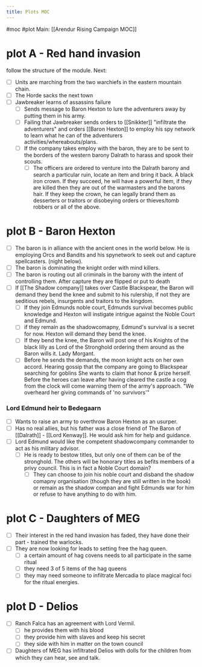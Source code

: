 ---title: Plots MOC---
#moc #plot 
Main: [[Arendur Rising Campaign MOC]]

# plot A - Red hand invasion
follow the structure of the module.
Next: 
- [ ] Units are marching from the two warchiefs in the eastern mountain chain.
- [ ] The Horde sacks the next town
- [ ] Jawbreaker learns of assassins failure
	- [ ] Sends message to Baron Hexton to lure the adventurers away by putting them in his army.
	- [ ] Failing that Jawbreaker sends orders to [[Snikkter]] "infiltrate the adventurers" and orders [[Baron Hexton]] to employ his spy network to learn what he can of the adventurers activities/whereabouts/plans.
	- [ ] If the company takes employ with the baron, they are to be sent to the borders of the western barony Dalrath to harass and spook their scouts.
		- [ ] The officers are ordered to venture into the Dalrath barony and search a particular ruin, locate an item and bring it back. A black iron crown. If they succeed, he will have a powerful item, if they are killed then they are out of the warmasters and the barons hair. If they keep the crown, he can legally brand them as desserters or traitors or disobeying orders or thieves/tomb robbers or all of the above.

# plot B - Baron Hexton
- [ ] The baron is in alliance with the ancient ones in the world below. He is employing Orcs and Bandits and his spynetwork to seek out and capture spellcasters. (night below).
- [ ] The baron is dominating the knight order with mind killers.
- [ ] The baron is routing out all criminals in the barony with the intent of controlling them. After capture they are flipped or put to death
- [ ] If [[The Shadow company]] takes over Castle Blackspear, the Baron will demand they bend the knee and submit to his rulership, if not they are seditious rebels, insurgents and traitors to the kingdom. 
	- [ ] If they join Edmunds noble court, Edmunds survival becomes public knowledge and Hexton will instigate intrigue against the Noble Court and Edmund.
	- [ ] if they remain as the shadowcomapny, Edmund's survival is a secret for now. Hexton will demand they bend the knee.
	- [ ] If they bend the knee, the Baron will post one of his Knights of the black lilly as Lord of the Stronghold ordering them around as the Baron wills it. Lady Morgant.
	- [ ] Before he sends the demands, the moon knight acts on her own accord. Hearing gossip that the company are going to Blackspear searching for goblins She wants to claim that honor & prize herself. Before the heroes can leave after having cleared the castle a cog from the clock will come warning them of the army's approach. "We overheard her giving commands of 'no survivors'"
### Lord Edmund heir to Bedegaarn
- [ ] Wants to raise an army to overthrow Baron Hexton as an usurper.
- [ ] Has no real allies, but his father was a close friend of The Baron of [[Dalrath]] - [[Lord Kenway]]. He would ask him for help and guidance. 
- [ ] Lord Edmund would like the competent shadowcompany commander to act as his military advisor. 
	- [ ] He is ready to bestow titles, but only one of them can be of the stronghold. The others will be honorary titles as befits members of a privy council. This is in fact a Noble Court domain?
		- [ ] They can choose to join his noble court and disband the shadow comapny organisation (though they are still written in the book) or remain as the shadow compan and fight Edmunds war for him or refuse to have anything to do with him.
# plot C - Daughters of MEG
- [ ] Their interest in the red hand invasion has faded, they have done their part - trained the warlocks. 
- [ ] They are now looking for leads to setting free the hag queen.
	- [ ] a certain amount of hag covens needs to all participate in the same ritual
	- [ ] they need 3 of 5 items of the hag queens
	- [ ] they may need someone to infiltrate Mercadia to place magical foci for the ritual energies.
# plot D - Delios
- [ ] Ranch Falca has an agreement with Lord Vermil.
	- [ ] he provides them with his blood
	- [ ] they provide him with slaves and keep his secret
	- [ ] they side with him in matter on the town council
- [ ] Daughters of MEG has infiltrated Delios with dolls for the children from which they can hear, see and talk.
